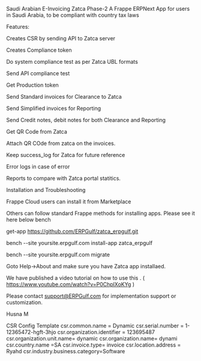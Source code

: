 Saudi Arabian E-Invoicing Zatca Phase-2
A Frappe ERPNext App for users in Saudi Arabia, to be compliant with country tax laws

Features:

Creates CSR by sending API to Zatca server

Creates Compliance token

Do system compliance test as per Zatca UBL formats

Send API compliance test

Get Production token

Send Standard invoices for Clearance to Zatca

Send Simplified invoices for Reporting

Send Credit notes, debit notes for both Clearance and Reporting

Get QR Code from Zatca

Attach QR COde from zatca on the invoices.

Keep success_log for Zatca for future reference

Error logs in case of error

Reports to compare with Zatca portal statitics.

Installation and Troubleshooting

Frappe Cloud users can install it from Marketplace

Others can follow standard Frappe methods for installing apps. Please see it here below bench

get-app https://github.com/ERPGulf/zatca_erpgulf.git

bench --site yoursite.erpgulf.com install-app zatca_erpgulf

bench --site yoursite.erpgulf.com migrate

Goto Help->About and make sure you have Zatca app installaed.

We have published a video tutorial on how to use this . ( https://www.youtube.com/watch?v=P0ChplXoKYg )

Please contact support@ERPGulf.com for implementation support or customization.

Husna M



CSR Config Template 
csr.common.name = Dynamic
 csr.serial.number = 1-12365472-hgft-3hjo
csr.organization.identifier = 123695487
csr.organization.unit.name= dynamic
csr.organization.name=  dynami
csr.country.name  =SA
 csr.invoice.type= invoice
 csr.location.address = Ryahd
csr.industry.business.category=Software